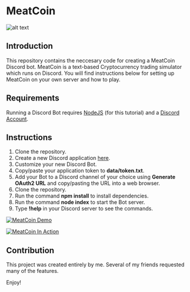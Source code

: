 MeatCoin
=========================

![alt text](https://jwparsons.bitbucket.io/style/images/projects/meatcoin/logo.png "MeatCoin Logo")

## Introduction
This repository contains the neccesary code for creating a MeatCoin Discord bot.
MeatCoin is a text-based Cryptocurrency trading simulator which runs on Discord.
You will find instructions below for setting up MeatCoin on your own server and how to play.


## Requirements
Running a Discord Bot requires [NodeJS](https://nodejs.org/en/) (for this tutorial) and a [Discord Account](https://discordapp.com/developers/docs/intro).


## Instructions
1. Clone the repository.
1. Create a new Discord application [here](https://discordapp.com/developers/applications/me).
1. Customize your new Discord Bot.
1. Copy/paste your application token to **data/token.txt**.
1. Add your Bot to a Discord channel of your choice using **Generate OAuth2 URL** and copy/pasting the URL into a web browser.
1. Clone the repository.
1. Run the command **npm install** to install dependencies.
1. Run the command **node index** to start the Bot server.
1. Type **!help** in your Discord server to see the commands.

[![MeatCoin Demo](https://jwparsons.bitbucket.io/style/images/projects/meatcoin/meatcoin_demo_repo_tn.png)](https://vimeo.com/275358647 "MeatCoin Demo - click to watch!")

[![MeatCoin In Action](https://jwparsons.bitbucket.io/style/images/projects/meatcoin/meatcoin_action_repo_tn.png)](https://vimeo.com/275358719 "MeatCoin In Action - click to watch!")


## Contribution
This project was created entirely by me. Several of my friends requested many of the features.

Enjoy!